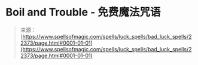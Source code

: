 <!--yml

category: 未分类

date: 2024-06-12 19:06:36

-->

# Boil and Trouble - 免费魔法咒语

> 来源：[https://www.spellsofmagic.com/spells/luck_spells/bad_luck_spells/22373/page.html#0001-01-01](https://www.spellsofmagic.com/spells/luck_spells/bad_luck_spells/22373/page.html#0001-01-01)
